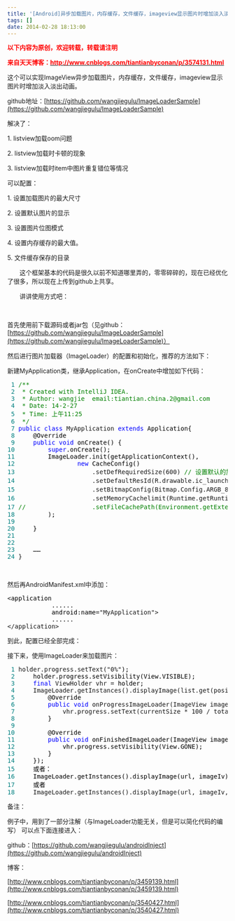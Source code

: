 ```yaml
---
title: '[Android]异步加载图片，内存缓存，文件缓存，imageview显示图片时增加淡入淡出动画'
tags: []
date: 2014-02-28 18:13:00
---
```


<span style="color: #ff0000;">**以下内容为原创，欢迎转载，转载请注明**</span>

<span style="color: #ff0000;">**来自天天博客：[<span style="color: #ff0000;">http://www.cnblogs.com/tiantianbyconan/p/3574131.html</span>](http://www.cnblogs.com/tiantianbyconan/p/3574131.html "view: [Android]异步加载图片，内存缓存，文件缓存，imageview显示图片时增加淡入淡出动画")&nbsp;**</span>

这个可以实现ImageView异步加载图片，内存缓存，文件缓存，imageview显示图片时增加淡入淡出动画。

github地址：[https://github.com/wangjiegulu/ImageLoaderSample](https://github.com/wangjiegulu/ImageLoaderSample)

解决了：

1\. listview加载oom问题

2\. listview加载时卡顿的现象

3\. listview加载时item中图片重复错位等情况

可以配置：

1\. 设置加载图片的最大尺寸

2\. 设置默认图片的显示

3\. 设置图片位图模式

4\. 设置内存缓存的最大值。

5\. 文件缓存保存的目录

　　这个框架基本的代码是很久以前不知道哪里弄的，零零碎碎的，现在已经优化了很多，所以现在上传到github上共享。

　　讲讲使用方式吧：

&nbsp;

首先使用前下载源码或者jar包（见github：[https://github.com/wangjiegulu/ImageLoaderSample](https://github.com/wangjiegulu/ImageLoaderSample)）

然后进行图片加载器（ImageLoader）的配置和初始化，推荐的方法如下：

新建MyApplication类，继承Application，在onCreate中增加如下代码：

<div class="cnblogs_code">
<pre><span style="color: #008080;"> 1</span> <span style="color: #008000;">/**</span>
<span style="color: #008080;"> 2</span> <span style="color: #008000;"> * Created with IntelliJ IDEA.
</span><span style="color: #008080;"> 3</span> <span style="color: #008000;"> * Author: wangjie  email:tiantian.china.2@gmail.com
</span><span style="color: #008080;"> 4</span> <span style="color: #008000;"> * Date: 14-2-27
</span><span style="color: #008080;"> 5</span> <span style="color: #008000;"> * Time: 上午11:25
</span><span style="color: #008080;"> 6</span>  <span style="color: #008000;">*/</span>
<span style="color: #008080;"> 7</span> <span style="color: #0000ff;">public</span> <span style="color: #0000ff;">class</span> MyApplication <span style="color: #0000ff;">extends</span><span style="color: #000000;"> Application{
</span><span style="color: #008080;"> 8</span> <span style="color: #000000;">    @Override
</span><span style="color: #008080;"> 9</span>     <span style="color: #0000ff;">public</span> <span style="color: #0000ff;">void</span><span style="color: #000000;"> onCreate() {
</span><span style="color: #008080;">10</span>         <span style="color: #0000ff;">super</span><span style="color: #000000;">.onCreate();
</span><span style="color: #008080;">11</span> <span style="color: #000000;">        ImageLoader.init(getApplicationContext(),
</span><span style="color: #008080;">12</span>                 <span style="color: #0000ff;">new</span><span style="color: #000000;"> CacheConfig()
</span><span style="color: #008080;">13</span>                     .setDefRequiredSize(600) <span style="color: #008000;">//</span><span style="color: #008000;"> 设置默认的加载图片尺寸（表示宽高任一不超过该值，默认是70px）</span>
<span style="color: #008080;">14</span>                     .setDefaultResId(R.drawable.ic_launcher) <span style="color: #008000;">//</span><span style="color: #008000;"> 设置显示的默认图片（默认是0，即空白图片）</span>
<span style="color: #008080;">15</span>                     .setBitmapConfig(Bitmap.Config.ARGB_8888) <span style="color: #008000;">//</span><span style="color: #008000;"> 设置图片位图模式（默认是Bitmap.CacheConfig.ARGB_8888）</span>
<span style="color: #008080;">16</span>                     .setMemoryCachelimit(Runtime.getRuntime().maxMemory() / 3) <span style="color: #008000;">//</span><span style="color: #008000;"> 设置图片内存缓存大小（默认是Runtime.getRuntime().maxMemory() / 4）
</span><span style="color: #008080;">17</span> <span style="color: #008000;">//</span><span style="color: #008000;">                  .setFileCachePath(Environment.getExternalStorageDirectory().toString() + "/mycache") </span><span style="color: #008000;">//</span><span style="color: #008000;"> 设置文件缓存保存目录</span>
<span style="color: #008080;">18</span> <span style="color: #000000;">        );
</span><span style="color: #008080;">19</span> 
<span style="color: #008080;">20</span> <span style="color: #000000;">    }
</span><span style="color: #008080;">21</span> 
<span style="color: #008080;">22</span> 
<span style="color: #008080;">23</span> <span style="color: #000000;">    &hellip;&hellip;
</span><span style="color: #008080;">24</span> }</pre>
</div>

&nbsp;

然后再AndroidManifest.xml中添加：

<div class="cnblogs_code">
<pre>&lt;<span style="color: #000000;">application
            ......
            android:name</span>="MyApplication"&gt;<span style="color: #000000;">
            ......
</span>&lt;/application&gt;</pre>
</div>

到此，配置已经全部完成：

接下来，使用ImageLoader来加载图片：

<div class="cnblogs_code">
<pre><span style="color: #008080;"> 1</span> holder.progress.setText("0%"<span style="color: #000000;">);
</span><span style="color: #008080;"> 2</span> <span style="color: #000000;">    holder.progress.setVisibility(View.VISIBLE);
</span><span style="color: #008080;"> 3</span>     <span style="color: #0000ff;">final</span> ViewHolder vhr =<span style="color: #000000;"> holder;
</span><span style="color: #008080;"> 4</span>     ImageLoader.getInstances().displayImage(list.get(position), holder.image, <span style="color: #0000ff;">new</span><span style="color: #000000;"> ImageLoader.OnImageLoaderListener() {
</span><span style="color: #008080;"> 5</span> <span style="color: #000000;">        @Override
</span><span style="color: #008080;"> 6</span>         <span style="color: #0000ff;">public</span> <span style="color: #0000ff;">void</span> onProgressImageLoader(ImageView imageView, <span style="color: #0000ff;">int</span> currentSize, <span style="color: #0000ff;">int</span><span style="color: #000000;"> totalSize) {
</span><span style="color: #008080;"> 7</span>             vhr.progress.setText(currentSize * 100 / totalSize + "%"<span style="color: #000000;">);
</span><span style="color: #008080;"> 8</span> <span style="color: #000000;">        }
</span><span style="color: #008080;"> 9</span> 
<span style="color: #008080;">10</span> <span style="color: #000000;">        @Override
</span><span style="color: #008080;">11</span>         <span style="color: #0000ff;">public</span> <span style="color: #0000ff;">void</span><span style="color: #000000;"> onFinishedImageLoader(ImageView imageView, Bitmap bitmap) {
</span><span style="color: #008080;">12</span> <span style="color: #000000;">            vhr.progress.setVisibility(View.GONE);
</span><span style="color: #008080;">13</span> <span style="color: #000000;">        }
</span><span style="color: #008080;">14</span> <span style="color: #000000;">    });
</span><span style="color: #008080;">15</span> <span style="color: #000000;">    或者：
</span><span style="color: #008080;">16</span> <span style="color: #000000;">    ImageLoader.getInstances().displayImage(url, imageIv);
</span><span style="color: #008080;">17</span> <span style="color: #000000;">    或者
</span><span style="color: #008080;">18</span>     ImageLoader.getInstances().displayImage(url, imageIv, 100);</pre>
</div>

备注：

例子中，用到了一部分注解（与ImageLoader功能无关，但是可以简化代码的编写） 可以点下面连接进入：

github：[https://github.com/wangjiegulu/androidInject](https://github.com/wangjiegulu/androidInject)

博客：

[http://www.cnblogs.com/tiantianbyconan/p/3459139.html](http://www.cnblogs.com/tiantianbyconan/p/3459139.html)

[http://www.cnblogs.com/tiantianbyconan/p/3540427.html](http://www.cnblogs.com/tiantianbyconan/p/3540427.html)

&nbsp;

&nbsp;

&nbsp;

&nbsp;